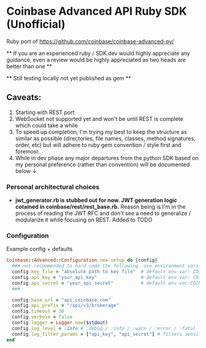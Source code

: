 # Coinbase Advanced API Ruby SDK (Unofficial)

Ruby port of https://github.com/coinbase/coinbase-advanced-py/

** If you are an experienced ruby / SDK dev would highly appreciate any guidance, even a review would be highly appreciated as two heads are better than one **

** Still testing locally not yet published as gem **

## Caveats:

1. Starting with REST port
2. WebSocket not supported yet and won't be until REST is complete which could take a while
3. To speed up completion, I'm trying my best to keep the structure as similar as possible (directories, file names, classes, method signatures, order, etc) but will adhere to ruby gem convention / style first and foremost.
4. While in dev phase any major departures from the python SDK based on my personal preference (rather than convention) will be documented below ↓

### Personal architectural choices

* **jwt_generator.rb is stubbed out for now. JWT generation logic cotained in coinbase/rest/rest_base.rb.** Reason being is I'm in the process of reading the JWT RFC and don't see a need to generalize / modularize it while focusing on REST. Added to TODO

### Configuration

Example config + defaults

```ruby
Coinbase::Advanced::Configuration.new.setup do |config|
  ### not recommended to hard code the following. use environment vars and ENV.fetch(ENV_VAR, nil) instead
  config.key_file = "absolute path to key file"  # default env var: COINBASE_JSON_KEY_FILE
  config.api_key = "your_api_key"                # default env var: COINBASE_API_KEY
  config.api_secret = "your_api_secret"          # default env var:COINBASE_API_SECRET
  ###

  config.base_url = "api.coinbase.com"
  config.api_prefix = "/api/v3/brokerage"
  config.timeout = 30
  config.verbose = false
  config.logger = Logger.new($stdout)
  config.log_level = :info # :debug / :info / :warn / :error / :fatal
  config.log_filter_params = ["api_key", "api_secret"] # filters sensitive params from log / console
end
```
